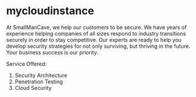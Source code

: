 # mycloudinstance
At SmallManCave, we help our customers to be secure. We have years of experience helping companies of all sizes respond to industry transitions securely in order to stay competitive. Our experts are ready to help you develop security strategies for not only surviving, but thriving in the future.  
Your business success is our priority. 

Service Offered:
1. Security Architecture
2. Penetration Testing
3. Cloud Security
